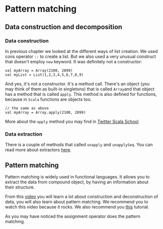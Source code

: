 Pattern matching
================

## Data construction and decomposition

### Data construction
In previous chapter we looked at the different ways of list creation. We used
cons operator `::` to create a list. But we also used a very unusual construct
that doesn't employ `new` keyword. It was definitely not a constructor:

    val myArray = Array(2100, 2099)
    val myList = List(1,2,3,4,5,6,7,8,9)

And yes, it's not a constructor. It's a method call. There's an object (you may
think of them as built-in singletons) that is called `Array`and that object
has a method that is called `apply`. This method is also defined for functions,
because in `Scala` functions are objects too.

    // the same as above
    val myArray = Array.apply(2100, 2099)

More about the `apply` method you may find in [Twitter Scala School][apply]

### Data extraction
There is a couple of methods that called `unapply` and `unapplySeq`. You can
read more about extractors [here][unapply].


## Pattern matching
Pattern matching is widely used in functional languages. It allows you to extract
the data from compound object, by having an information about their structure.

From this [video][video-tutorial] you will learn a lot about construction and
deconstruction of data, you will also learn about pattern matching. We recommend
you to watch this video because it rocks. We also recommend you
[this][pm-tutor] tutorial.

As you may have noticed the assignment operator does the pattern matching.

[video-tutorial]: https://www.youtube.com/watch?v=1vxIRkYZfmc

[apply]: https://twitter.github.io/scala_school/basics2.html#apply
[unapply]: http://docs.scala-lang.org/tutorials/tour/extractor-objects.html
[pm-tutor]: http://docs.scala-lang.org/tutorials/tour/pattern-matching

